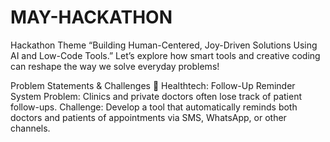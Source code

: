 # MAY-HACKATHON

Hackathon Theme
“Building Human-Centered, Joy-Driven Solutions Using AI and Low-Code Tools.”
 Let’s explore how smart tools and creative coding can reshape the way we solve everyday problems!

 Problem Statements & Challenges
 🏥 Healthtech: Follow-Up Reminder System
Problem: Clinics and private doctors often lose track of patient follow-ups.
 Challenge: Develop a tool that automatically reminds both doctors and patients of appointments via SMS, WhatsApp, or other channels.
